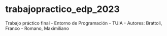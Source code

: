 # trabajopractico_edp_2023
Trabajo práctico final - Entorno de Programación - TUIA - Autores: Brattoli, Franco - Romano, Maximiliano
